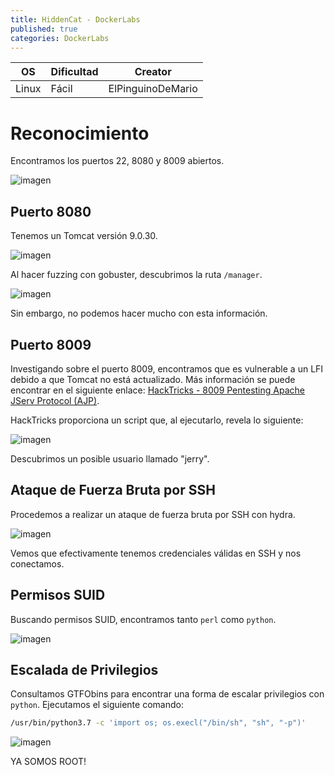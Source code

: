 ```yaml
---
title: HiddenCat - DockerLabs
published: true
categories: DockerLabs
---
```


| OS     | Dificultad  | Creator           |
| ------ | ----------- | -------------     | 
| Linux  | Fácil       | ElPinguinoDeMario | 

# Reconocimiento

Encontramos los puertos 22, 8080 y 8009 abiertos.

![imagen](https://github.com/romabri/romabri.github.io/assets/51706860/6eba2df7-fc84-4a9d-a454-0c7ec338fc1d)

## Puerto 8080

Tenemos un Tomcat versión 9.0.30.

![imagen](https://github.com/romabri/romabri.github.io/assets/51706860/bce3ed7e-b28d-4acd-9bad-42bc9ab2ac3e)

Al hacer fuzzing con gobuster, descubrimos la ruta `/manager`.

![imagen](https://github.com/romabri/romabri.github.io/assets/51706860/ecf4daa4-8863-4e3d-90ba-4c58fe488e30)

Sin embargo, no podemos hacer mucho con esta información.

## Puerto 8009

Investigando sobre el puerto 8009, encontramos que es vulnerable a un LFI debido a que Tomcat no está actualizado. Más información se puede encontrar en el siguiente enlace: [HackTricks - 8009 Pentesting Apache JServ Protocol (AJP)](https://book.hacktricks.xyz/v/es/network-services-pentesting/8009-pentesting-apache-jserv-protocol-ajp).

HackTricks proporciona un script que, al ejecutarlo, revela lo siguiente:

![imagen](https://github.com/romabri/romabri.github.io/assets/51706860/940ab50b-e293-432b-80d3-6ba2cf09ef7b)

Descubrimos un posible usuario llamado "jerry".

## Ataque de Fuerza Bruta por SSH

Procedemos a realizar un ataque de fuerza bruta por SSH con hydra.

![imagen](https://github.com/romabri/romabri.github.io/assets/51706860/c2895963-151f-4718-af93-d07d5c66a9c5)


Vemos que efectivamente tenemos credenciales válidas en SSH y nos conectamos.

## Permisos SUID

Buscando permisos SUID, encontramos tanto `perl` como `python`.

![imagen](https://github.com/romabri/romabri.github.io/assets/51706860/7aaade85-4830-420e-af1c-e522922e4899)

## Escalada de Privilegios

Consultamos GTFObins para encontrar una forma de escalar privilegios con `python`. Ejecutamos el siguiente comando:

```bash
/usr/bin/python3.7 -c 'import os; os.execl("/bin/sh", "sh", "-p")'
```

![imagen](https://github.com/romabri/romabri.github.io/assets/51706860/c170cc0b-8b4d-4a87-86b3-88c8a1e93b2c)

YA SOMOS ROOT!
